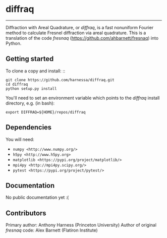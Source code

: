 # diffraq
------------
Diffraction with Areal Quadrature, or _diffraq_, is a fast nonuniform Fourier
method to calculate Fresnel diffraction via areal quadrature. This is a translation
of the code _fresnaq_ (https://github.com/ahbarnett/fresnaq) into Python.

Getting started
---------------------
To clone a copy and install: ::

    git clone https://github.com/harnessa/diffraq.git
    cd diffraq
    python setup.py install

You'll need to set an environment variable which points to the _diffraq_ install directory, e.g. (in bash):

    export DIFFRAQ=${HOME}/repos/diffraq

Dependencies
--------------------
You will need:

- `numpy <http://www.numpy.org/>`
- `h5py <http://www.h5py.org>`
- `matplotlib <https://pypi.org/project/matplotlib/>`
- `mpi4py <http://mpi4py.scipy.org/>`
- `pytest <https://pypi.org/project/pytest/>`

Documentation
--------------
No public documentation yet :(

Contributors
------------
Primary author: Anthony Harness (Princeton University)
Author of original _fresnaq_ code: Alex Barnett (Flatiron Institute)
